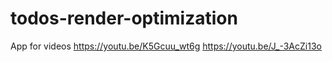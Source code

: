 # todos-render-optimization
App for videos
https://youtu.be/K5Gcuu_wt6g
https://youtu.be/J_-3AcZi13o
